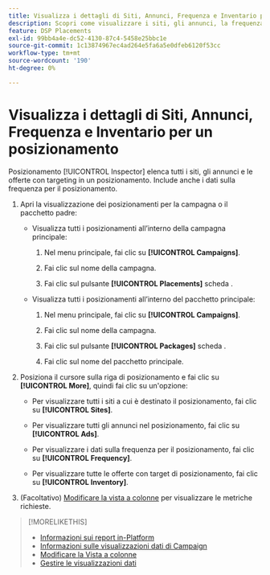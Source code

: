 ```yaml
---
title: Visualizza i dettagli di Siti, Annunci, Frequenza e Inventario per un posizionamento
description: Scopri come visualizzare i siti, gli annunci, la frequenza e i dati di inventario mirati per un posizionamento.
feature: DSP Placements
exl-id: 99bb4a4e-dc52-4130-87c4-5458e25bbc1e
source-git-commit: 1c13874967ec4ad264e5fa6a5e0dfeb6120f53cc
workflow-type: tm+mt
source-wordcount: '190'
ht-degree: 0%

---
```


# Visualizza i dettagli di Siti, Annunci, Frequenza e Inventario per un posizionamento

Posizionamento [!UICONTROL Inspector] elenca tutti i siti, gli annunci e le offerte con targeting in un posizionamento. Include anche i dati sulla frequenza per il posizionamento.

1. Apri la visualizzazione dei posizionamenti per la campagna o il pacchetto padre:

   * Visualizza tutti i posizionamenti all’interno della campagna principale:

      1. Nel menu principale, fai clic su **[!UICONTROL Campaigns]**.

      1. Fai clic sul nome della campagna.

      1. Fai clic sul pulsante **[!UICONTROL Placements]** scheda .
   * Visualizza tutti i posizionamenti all’interno del pacchetto principale:

      1. Nel menu principale, fai clic su **[!UICONTROL Campaigns]**.

      1. Fai clic sul nome della campagna.

      1. Fai clic sul pulsante **[!UICONTROL Packages]** scheda .

      1. Fai clic sul nome del pacchetto principale.


1. Posiziona il cursore sulla riga di posizionamento e fai clic su **[!UICONTROL More]**, quindi fai clic su un&#39;opzione:

   * Per visualizzare tutti i siti a cui è destinato il posizionamento, fai clic su **[!UICONTROL Sites]**.

   * Per visualizzare tutti gli annunci nel posizionamento, fai clic su **[!UICONTROL Ads]**.

   * Per visualizzare i dati sulla frequenza per il posizionamento, fai clic su **[!UICONTROL Frequency]**.

   * Per visualizzare tutte le offerte con target di posizionamento, fai clic su **[!UICONTROL Inventory]**.

1. (Facoltativo) [Modificare la vista a colonne](column-view-change.md) per visualizzare le metriche richieste.

>[!MORELIKETHIS]
>
>* [Informazioni sui report in-Platform](campaign-reports-about.md)
>* [Informazioni sulle visualizzazioni dati di Campaign](campaign-data-views-about.md)
>* [Modificare la Vista a colonne](column-view-change.md)
>* [Gestire le visualizzazioni dati](campaign-data-visualization-manage.md)

